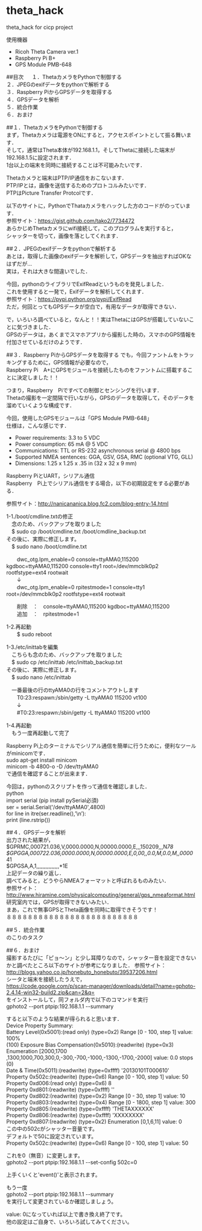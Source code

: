 # theta_hack
theta_hack for cicp project

使用機器
- Ricoh Theta Camera ver.1 
- Raspberry Pi B+
- GPS Module PMB-648

##目次  　
１．ThetaカメラをPythonで制御する  
２．JPEGのexifデータをpythonで解析する  
３．Raspberry PiからGPSデータを取得する  
４．GPSデータを解析  
５．統合作業  
６．おまけ  

##１．ThetaカメラをPythonで制御する  
まず，Thetaカメラは電源をONにすると，アクセスポイントとして振る舞います．  
そして，通常はTheta本体が192.168.1.1，そしてThetaに接続した端末が192.168.1.5に設定されます．  
1台以上の端末を同時に接続することは不可能みたいです．  

Thetaカメラと端末はPTP/IP通信をおこないます．  
PTP/IPとは，画像を送信するためのプロトコルみたいです．  
PTPはPicture Transfer Protcolです．  

以下のサイトに，PythonでThataカメラをハックした方のコードがのっています．  
参照サイト：https://gist.github.com/tako2/7734472  
あらかじめThetaカメラにwifi接続して，このプログラムを実行すると，  
シャッターを切って，画像を落としてくれます．  

##２．JPEGのexifデータをpythonで解析する  
あとは，取得した画像のexifデータを解析して，GPSデータを抽出すればOKなはずだが...  
実は，それは大きな間違いでした．  

今回，pythonのライブラリでExifReadというものを発見しました．  
これを使用すると一発で，Exifデータを解析してくれます．  
参照サイト：https://pypi.python.org/pypi/ExifRead  
ただ，何回とってもGPSデータが空白で，有用なデータが取得できない．  

で，いろいろ調べていると，なんと！！実はThetaにはGPSが搭載していないことに気づきました．  
GPSのデータは，あくまでスマホアプリから撮影した時の，スマホのGPS情報を付加させているだけのようです．  

##３．Raspberry PiからGPSデータを取得する
でも，今回ファントムをトラッキングするために，GPS情報が必要なので，  
Raspberry Pi　A+にGPSモジュールを接続したものをファントムに搭載することに決定しました！！  

つまり，Raspberry　Piですべての制御とセンシングを行います．  
Thetaの撮影を一定間隔で行いながら，GPSのデータを取得して，そのデータを溜めていくような構成です．  

今回，使用したGPSモジュールは「GPS Module PMB-648」  
仕様は，こんな感じです．  
- Power requirements: 3.3 to 5 VDC  
- Power consumption: 65 mA @ 5 VDC  
- Communications: TTL or RS-232 asynchronous serial @ 4800 bps  
- Supported NMEA sentences: GGA, GSV, GSA, RMC (optional VTG, GLL)  
- Dimensions: 1.25 x 1.25 x .35 in (32 x 32 x 9 mm)  

Raspberry PiとUART，シリアル通信  
Raspberry　Pi上でシリアル通信をする場合，以下の初期設定をする必要がある．  

参照サイト：http://nanicananica.blog.fc2.com/blog-entry-14.html  

1-1./boot/cmdline.txtの修正  
　念のため、バックアップを取りました  
　$ sudo cp /boot/cmdline.txt /boot/cmdline_backup.txt  
その後に、実際に修正します。  
　$ sudo nano /boot/cmdline.txt  

　　dwc_otg.lpm_enable=0 console=ttyAMA0,115200 kgdboc=ttyAMA0,115200 console=tty1 root=/dev/mmcblk0p2 rootfstype=ext4 rootwait  
　　↓  
　　dwc_otg.lpm_enable=0 rpitestmode=1 console=tty1 root=/dev/mmcblk0p2 rootfstype=ext4 rootwait  

　　削除　：　console=ttyAMA0,115200 kgdboc=ttyAMA0,115200  
　　追加　：　rpitestmode=1  

1-2.再起動  
　　$ sudo reboot  

1-3./etc/inittabを編集  
　こちらも念のため、バックアップを取りました  
　$ sudo cp /etc/inittab /etc/inittab_backup.txt  
その後に、実際に修正します。  
　$ sudo nano /etc/inittab  

　一番最後の行のttyAMA0の行をコメントアウトします  
　　T0:23:respawn:/sbin/getty -L ttyAMA0 115200 vt100  
　　↓  
　　#T0:23:respawn:/sbin/getty -L ttyAMA0 115200 vt100  

1-4.再起動  
　もう一度再起動して完了  

Raspberry Pi上のターミナルでシリアル通信を簡単に行うために，便利なツールがminicomです．  
sudo apt-get install minicom  
minicom -b 4800-o -D /dev/ttyAMA0  
で通信を確認することが出来ます．  

今回は，pythonのスクリプトを作って通信を確認しました．  
python  
import serial (pip install pySerial必須)  
ser = serial.Serial('/dev/ttyAMA0',4800)  
for line in itre(ser.readline(),’\n’):  
     print (line.rstrip())  

##４．GPSデータを解析  
出力された結果が，  
$GPRMC,000721.036,V,0000.0000,N,00000.0000,E,,,150209,,,N*78  
$GPGGA,000722.036,0000.0000,N,00000.0000,E,0,00,,0.0,M,0.0,M,,0000*41  
$GPGSA,A,1,,,,,,,,,,,,,,,*1E  
上記データの繰り返し．  
調べてみると，どうやらNMEAフォーマットと呼ばれるものみたい．  
参照サイト：http://www.hiramine.com/physicalcomputing/general/gps_nmeaformat.html  
研究室内では，GPSが取得できないみたい．  
まあ，これで無事GPSとTheta画像を同時に取得できそうです！  
８８８８８８８８８８８８８８８８８８８８８８８８８  

##５．統合作業  
のこりのタスク  


##６．おまけ  
撮影するたびに「ピョ～ン」と少し耳障りなので，シャッター音を設定できないかと調べたところ以下のサイトが参考になりました．
参照サイト：http://blogs.yahoo.co.jp/honebuto_honebuto/39537206.html  
シータと端末を接続したうえで，  
https://code.google.com/p/scan-manager/downloads/detail?name=gphoto-2.4.14-win32-build2.zip&can=2&q=  
をインストールして，同フォルダ内で以下のコマンドを実行  
gphoto2 --port ptpip:192.168.1.1 --summary  

すると以下のような結果が得られると思います．  
Device Property Summary:  
Battery Level(0x5001):(read only) (type=0x2) Range [0 - 100, step 1] value: 100%  
 (100)
Exposure Bias Compensation(0x5010):(readwrite) (type=0x3) Enumeration [2000,1700  
,1300,1000,700,300,0,-300,-700,-1000,-1300,-1700,-2000] value: 0.0 stops (0)  
Date & Time(0x5011):(readwrite) (type=0xffff) '20130101T000610'  
Property 0x502c:(readwrite) (type=0x6) Range [0 - 100, step 1] value: 50  
Property 0xd006:(read only) (type=0x6) 8  
Property 0xd801:(readwrite) (type=0xffff) ''  
Property 0xd802:(readwrite) (type=0x2) Range [0 - 30, step 1] value: 10  
Property 0xd803:(readwrite) (type=0x4) Range [0 - 1800, step 1] value: 300  
Property 0xd805:(readwrite) (type=0xffff) 'THETAXXXXXX'  
Property 0xd806:(readwrite) (type=0xffff) 'XXXXXXXX'  
Property 0xd807:(readwrite) (type=0x2) Enumeration [0,1,6,11] value: 0  
この中の502cがシャッター音量です。  
デフォルトで50に設定されています。  
Property 0x502c:(readwrite) (type=0x6) Range [0 - 100, step 1] value: 50  

これを0（無音）に変更します。  
gphoto2 --port ptpip:192.168.1.1 --set-config 502c=0  

上手くいくと'event()'と表示されます。  
 
もう一度  
gphoto2 --port ptpip:192.168.1.1 --summary  
を実行して変更されているか確認しましょう。  
 
value: 0になっていれば以上で書き換え終了です。  
他の設定はご自身で、いろいろ試してみてください。  

